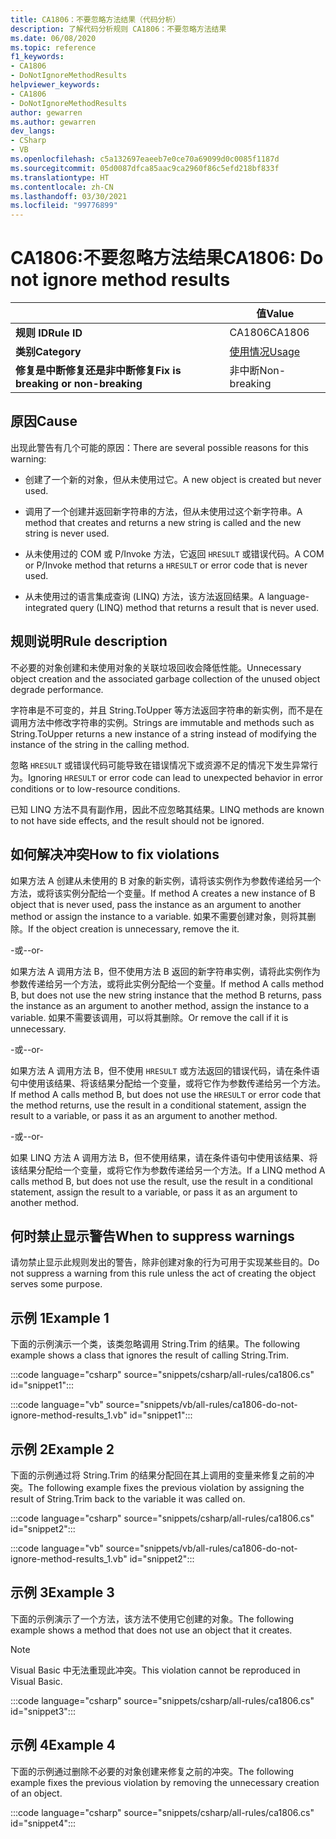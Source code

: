 ```yaml
---
title: CA1806：不要忽略方法结果（代码分析）
description: 了解代码分析规则 CA1806：不要忽略方法结果
ms.date: 06/08/2020
ms.topic: reference
f1_keywords:
- CA1806
- DoNotIgnoreMethodResults
helpviewer_keywords:
- CA1806
- DoNotIgnoreMethodResults
author: gewarren
ms.author: gewarren
dev_langs:
- CSharp
- VB
ms.openlocfilehash: c5a132697eaeeb7e0ce70a69099d0c0085f1187d
ms.sourcegitcommit: 05d0087dfca85aac9ca2960f86c5efd218bf833f
ms.translationtype: HT
ms.contentlocale: zh-CN
ms.lasthandoff: 03/30/2021
ms.locfileid: "99776899"
---
```

# <a name="ca1806-do-not-ignore-method-results"></a><span data-ttu-id="03131-103">CA1806:不要忽略方法结果</span><span class="sxs-lookup"><span data-stu-id="03131-103">CA1806: Do not ignore method results</span></span>

| | <span data-ttu-id="03131-104">值</span><span class="sxs-lookup"><span data-stu-id="03131-104">Value</span></span> |
|-|-|
| <span data-ttu-id="03131-105">**规则 ID**</span><span class="sxs-lookup"><span data-stu-id="03131-105">**Rule ID**</span></span> |<span data-ttu-id="03131-106">CA1806</span><span class="sxs-lookup"><span data-stu-id="03131-106">CA1806</span></span>|
| <span data-ttu-id="03131-107">**类别**</span><span class="sxs-lookup"><span data-stu-id="03131-107">**Category**</span></span> |[<span data-ttu-id="03131-108">使用情况</span><span class="sxs-lookup"><span data-stu-id="03131-108">Usage</span></span>](usage-warnings.md)|
| <span data-ttu-id="03131-109">**修复是中断修复还是非中断修复**</span><span class="sxs-lookup"><span data-stu-id="03131-109">**Fix is breaking or non-breaking**</span></span> |<span data-ttu-id="03131-110">非中断</span><span class="sxs-lookup"><span data-stu-id="03131-110">Non-breaking</span></span>|

## <a name="cause"></a><span data-ttu-id="03131-111">原因</span><span class="sxs-lookup"><span data-stu-id="03131-111">Cause</span></span>

<span data-ttu-id="03131-112">出现此警告有几个可能的原因：</span><span class="sxs-lookup"><span data-stu-id="03131-112">There are several possible reasons for this warning:</span></span>

- <span data-ttu-id="03131-113">创建了一个新的对象，但从未使用过它。</span><span class="sxs-lookup"><span data-stu-id="03131-113">A new object is created but never used.</span></span>

- <span data-ttu-id="03131-114">调用了一个创建并返回新字符串的方法，但从未使用过这个新字符串。</span><span class="sxs-lookup"><span data-stu-id="03131-114">A method that creates and returns a new string is called and the new string is never used.</span></span>

- <span data-ttu-id="03131-115">从未使用过的 COM 或 P/Invoke 方法，它返回 `HRESULT` 或错误代码。</span><span class="sxs-lookup"><span data-stu-id="03131-115">A COM or P/Invoke method that returns a `HRESULT` or error code that is never used.</span></span>

- <span data-ttu-id="03131-116">从未使用过的语言集成查询 (LINQ) 方法，该方法返回结果。</span><span class="sxs-lookup"><span data-stu-id="03131-116">A language-integrated query (LINQ) method that returns a result that is never used.</span></span>

## <a name="rule-description"></a><span data-ttu-id="03131-117">规则说明</span><span class="sxs-lookup"><span data-stu-id="03131-117">Rule description</span></span>

<span data-ttu-id="03131-118">不必要的对象创建和未使用对象的关联垃圾回收会降低性能。</span><span class="sxs-lookup"><span data-stu-id="03131-118">Unnecessary object creation and the associated garbage collection of the unused object degrade performance.</span></span>

<span data-ttu-id="03131-119">字符串是不可变的，并且 String.ToUpper 等方法返回字符串的新实例，而不是在调用方法中修改字符串的实例。</span><span class="sxs-lookup"><span data-stu-id="03131-119">Strings are immutable and methods such as String.ToUpper returns a new instance of a string instead of modifying the instance of the string in the calling method.</span></span>

<span data-ttu-id="03131-120">忽略 `HRESULT` 或错误代码可能导致在错误情况下或资源不足的情况下发生异常行为。</span><span class="sxs-lookup"><span data-stu-id="03131-120">Ignoring `HRESULT` or error code can lead to unexpected behavior in error conditions or to low-resource conditions.</span></span>

<span data-ttu-id="03131-121">已知 LINQ 方法不具有副作用，因此不应忽略其结果。</span><span class="sxs-lookup"><span data-stu-id="03131-121">LINQ methods are known to not have side effects, and the result should not be ignored.</span></span>

## <a name="how-to-fix-violations"></a><span data-ttu-id="03131-122">如何解决冲突</span><span class="sxs-lookup"><span data-stu-id="03131-122">How to fix violations</span></span>

<span data-ttu-id="03131-123">如果方法 A 创建从未使用的 B 对象的新实例，请将该实例作为参数传递给另一个方法，或将该实例分配给一个变量。</span><span class="sxs-lookup"><span data-stu-id="03131-123">If method A creates a new instance of B object that is never used, pass the instance as an argument to another method or assign the instance to a variable.</span></span> <span data-ttu-id="03131-124">如果不需要创建对象，则将其删除。</span><span class="sxs-lookup"><span data-stu-id="03131-124">If the object creation is unnecessary, remove the it.</span></span>

<span data-ttu-id="03131-125">-或-</span><span class="sxs-lookup"><span data-stu-id="03131-125">-or-</span></span>

<span data-ttu-id="03131-126">如果方法 A 调用方法 B，但不使用方法 B 返回的新字符串实例，请将此实例作为参数传递给另一个方法，或将此实例分配给一个变量。</span><span class="sxs-lookup"><span data-stu-id="03131-126">If method A calls method B, but does not use the new string instance that the method B returns, pass the instance as an argument to another method, assign the instance to a variable.</span></span> <span data-ttu-id="03131-127">如果不需要该调用，可以将其删除。</span><span class="sxs-lookup"><span data-stu-id="03131-127">Or remove the call if it is unnecessary.</span></span>

<span data-ttu-id="03131-128">-或-</span><span class="sxs-lookup"><span data-stu-id="03131-128">-or-</span></span>

<span data-ttu-id="03131-129">如果方法 A 调用方法 B，但不使用 `HRESULT` 或方法返回的错误代码，请在条件语句中使用该结果、将该结果分配给一个变量，或将它作为参数传递给另一个方法。</span><span class="sxs-lookup"><span data-stu-id="03131-129">If method A calls method B, but does not use the `HRESULT` or error code that the method returns, use the result in a conditional statement, assign the result to a variable, or pass it as an argument to another method.</span></span>

<span data-ttu-id="03131-130">-或-</span><span class="sxs-lookup"><span data-stu-id="03131-130">-or-</span></span>

<span data-ttu-id="03131-131">如果 LINQ 方法 A 调用方法 B，但不使用结果，请在条件语句中使用该结果、将该结果分配给一个变量，或将它作为参数传递给另一个方法。</span><span class="sxs-lookup"><span data-stu-id="03131-131">If a LINQ method A calls method B, but does not use the result, use the result in a conditional statement, assign the result to a variable, or pass it as an argument to another method.</span></span>

## <a name="when-to-suppress-warnings"></a><span data-ttu-id="03131-132">何时禁止显示警告</span><span class="sxs-lookup"><span data-stu-id="03131-132">When to suppress warnings</span></span>

<span data-ttu-id="03131-133">请勿禁止显示此规则发出的警告，除非创建对象的行为可用于实现某些目的。</span><span class="sxs-lookup"><span data-stu-id="03131-133">Do not suppress a warning from this rule unless the act of creating the object serves some purpose.</span></span>

## <a name="example-1"></a><span data-ttu-id="03131-134">示例 1</span><span class="sxs-lookup"><span data-stu-id="03131-134">Example 1</span></span>

<span data-ttu-id="03131-135">下面的示例演示一个类，该类忽略调用 String.Trim 的结果。</span><span class="sxs-lookup"><span data-stu-id="03131-135">The following example shows a class that ignores the result of calling String.Trim.</span></span>

:::code language="csharp" source="snippets/csharp/all-rules/ca1806.cs" id="snippet1":::

:::code language="vb" source="snippets/vb/all-rules/ca1806-do-not-ignore-method-results_1.vb" id="snippet1":::

## <a name="example-2"></a><span data-ttu-id="03131-136">示例 2</span><span class="sxs-lookup"><span data-stu-id="03131-136">Example 2</span></span>

<span data-ttu-id="03131-137">下面的示例通过将 String.Trim 的结果分配回在其上调用的变量来修复之前的冲突。</span><span class="sxs-lookup"><span data-stu-id="03131-137">The following example fixes the previous violation by assigning the result of String.Trim back to the variable it was called on.</span></span>

:::code language="csharp" source="snippets/csharp/all-rules/ca1806.cs" id="snippet2":::

:::code language="vb" source="snippets/vb/all-rules/ca1806-do-not-ignore-method-results_1.vb" id="snippet2":::

## <a name="example-3"></a><span data-ttu-id="03131-138">示例 3</span><span class="sxs-lookup"><span data-stu-id="03131-138">Example 3</span></span>

<span data-ttu-id="03131-139">下面的示例演示了一个方法，该方法不使用它创建的对象。</span><span class="sxs-lookup"><span data-stu-id="03131-139">The following example shows a method that does not use an object that it creates.</span></span>

> [!NOTE]
> <span data-ttu-id="03131-140">Visual Basic 中无法重现此冲突。</span><span class="sxs-lookup"><span data-stu-id="03131-140">This violation cannot be reproduced in Visual Basic.</span></span>

:::code language="csharp" source="snippets/csharp/all-rules/ca1806.cs" id="snippet3":::

## <a name="example-4"></a><span data-ttu-id="03131-141">示例 4</span><span class="sxs-lookup"><span data-stu-id="03131-141">Example 4</span></span>

<span data-ttu-id="03131-142">下面的示例通过删除不必要的对象创建来修复之前的冲突。</span><span class="sxs-lookup"><span data-stu-id="03131-142">The following example fixes the previous violation by removing the unnecessary creation of an object.</span></span>

:::code language="csharp" source="snippets/csharp/all-rules/ca1806.cs" id="snippet4":::

<!-- Examples don't exist for the following...

The following example shows a method that ignores the error code that the native method GetShortPathName returns.

The following example fixes the previous violation by checking the error code and throwing an exception when the call fails.
-->

